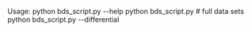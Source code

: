 Usage:
python bds_script.py --help
python bds_script.py # full data sets
python bds_script.py --differential


